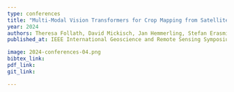 ```yaml
---
type: conferences
title: "Multi-Modal Vision Transformers for Crop Mapping from Satellite Image Time Series"
year: 2024
authors: Theresa Follath, David Mickisch, Jan Hemmerling, Stefan Erasmi, Marcel Schwieder, Begüm Demir
published_at: IEEE International Geoscience and Remote Sensing Symposium, Athens, Greece, 2024

image: 2024-conferences-04.png
bibtex_link:
pdf_link: 
git_link:

---
```

